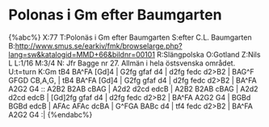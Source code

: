 # Polonas i Gm efter Baumgarten

{%abc%}
X:77
T:Polonäs i Gm efter Baumgarten
S:efter C.L. Baumgarten
B:http://www.smus.se/earkiv/fmk/browselarge.php?lang=sw&katalogid=MMD+66&bildnr=00101
R:Slängpolska
O:Gotland
Z:Nils L
L:1/16
M:3/4
N: Jfr Bagge nr 27. Allmän i hela östsvenska området.
U:t=turn
K:Gm
tB4 BA^FA [Gd]4 | G2fg gfaf d4 |  d2fg fedc d2>B2 | BAG^F GFGD CB,A,G, | 
tB4 BA^FA [Gd]4 | G2fg gfaf d4 |  d2fg fedc d2>B2 | BA^FA A2G2 G4 ::
A2B2 B2AB cBAG | A2d2 d2cd edcB | A2B2 B2AB cBAG | A2d2 d2cd edcB | 
[Gd]2fg gfaf d4 | d2fg fedc d2>B2 | BA^FA A2G2 G4 | BGBd BGBd edcB | 
AFAc AFAc dcBA | G^FGA BABc d4 | tf4 fedc d2>B2 | BA^FA A2G2 G4 :| 
{%endabc%}
